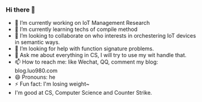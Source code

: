 ### Hi there 👋

<!--
**luo980/luo980** is a ✨ _special_ ✨ repository because its `README.md` (this file) appears on your GitHub profile.

Here are some ideas to get you started:

- 🔭 I’m currently working on ...
- 🌱 I’m currently learning ...
- 👯 I’m looking to collaborate on ...
- 🤔 I’m looking for help with ...
- 💬 Ask me about ...
- 📫 How to reach me: ...
- 😄 Pronouns: ...
- ⚡ Fun fact: ...
-->

- 🔭 I’m currently working on IoT Management Research
- 🌱 I’m currently learning techs of compile method
- 👯 I’m looking to collaborate on who interests in orchestering IoT devices in semantic ways.
- 🤔 I’m looking for help with function signature problems.
- 💬 Ask me about everything in CS, I will try to use my wit handle that.
- 📫 How to reach me: like Wechat, QQ, comment my blog: blog.luo980.com
- 😄 Pronouns: he
- ⚡ Fun fact: I'm losing weight~
- I'm good at CS, Computer Science and Counter Strike.
